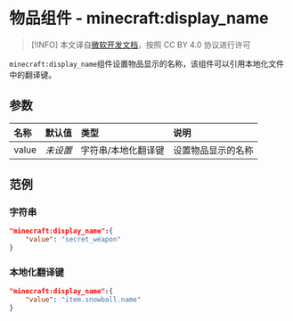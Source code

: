 # 物品组件 - minecraft:display_name
> [!INFO]
> 本文译自[微软开发文档](https://learn.microsoft.com/en-us/minecraft/creator/)，按照 CC BY 4.0 协议进行许可

    
`minecraft:display_name`组件设置物品显示的名称，该组件可以引用本地化文件中的翻译键。

## 参数
| 名称 | 默认值 | 类型 | 说明  |
|:----------|:----------|:----------|:----------|
| value | *未设置* | 字符串/本地化翻译键 | 设置物品显示的名称 |

## 范例
### 字符串
```json
"minecraft:display_name":{
    "value": "secret_weapon"
}
```

### 本地化翻译键
```json
"minecraft:display_name":{
    "value": "item.snowball.name"
}
```
